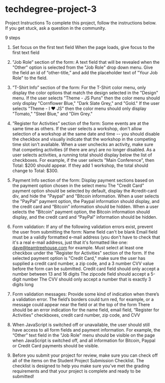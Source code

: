 # techdegree-project-3

Project Instructions
To complete this project, follow the instructions below. If you get stuck, ask a question in the community.

9 steps

1. Set focus on the first text field
When the page loads, give focus to the first text field

2. ”Job Role” section of the form:
A text field that will be revealed when the "Other" option is selected from the "Job Role" drop down menu.
Give the field an id of “other-title,” and add the placeholder text of "Your Job Role" to the field.

3. ”T-Shirt Info” section of the form:
For the T-Shirt color menu, only display the color options that match the design selected in the "Design" menu.
If the user selects "Theme - JS Puns" then the color menu should only display "Cornflower Blue," "Dark Slate Grey," and "Gold."
If the user selects "Theme - I ♥ JS" then the color menu should only display "Tomato," "Steel Blue," and "Dim Grey."

4. ”Register for Activities” section of the form:
Some events are at the same time as others. If the user selects a workshop, don't allow selection of a workshop at the same date and time -- you should disable the checkbox and visually indicate that the workshop in the competing time slot isn't available.
When a user unchecks an activity, make sure that competing activities (if there are any) are no longer disabled.
As a user selects activities, a running total should display below the list of checkboxes. For example, if the user selects "Main Conference", then Total: $200 should appear. If they add 1 workshop, the total should change to Total: $300.

5. Payment Info section of the form:
Display payment sections based on the payment option chosen in the select menu
The "Credit Card" payment option should be selected by default, display the #credit-card div, and hide the "Paypal" and "Bitcoin information.
When a user selects the "PayPal" payment option, the Paypal information should display, and the credit card and “Bitcoin” information should be hidden.
When a user selects the "Bitcoin" payment option, the Bitcoin information should display, and the credit card and “PayPal” information should be hidden.

6. Form validation:
If any of the following validation errors exist, prevent the user from submitting the form:
Name field can't be blank
Email field must be a validly formatted e-mail address (you don't have to check that it's a real e-mail address, just that it's formatted like one: dave@teamtreehouse.com for example.
Must select at least one checkbox under the "Register for Activities" section of the form.
If the selected payment option is "Credit Card," make sure the user has supplied a credit card number, a zip code, and a 3 number CVV value before the form can be submitted.
Credit card field should only accept a number between 13 and 16 digits
The zipcode field should accept a 5-digit number
The CVV should only accept a number that is exactly 3 digits long

7. Form validation messages:
Provide some kind of indication when there’s a validation error. The field’s borders could turn red, for example, or a message could appear near the field or at the top of the form
There should be an error indication for the name field, email field, “Register for Activities” checkboxes, credit card number, zip code, and CVV

8. When JavaScript is switched off or unavailable, the user should still have access to all form fields and payment information. For example, the “Other” text field in the "Job Role" menu should be visible on the page when JavaScript is switched off, and all information for Bitcoin, Paypal or Credit Card payments should be visible.

9. Before you submit your project for review, make sure you can check off all of the items on the Student Project Submission Checklist. The checklist is designed to help you make sure you’ve met the grading requirements and that your project is complete and ready to be submitted!
